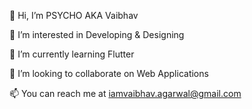 👋 Hi, I’m PSYCHO AKA Vaibhav

👀 I’m interested in Developing & Designing

🌱 I’m currently learning Flutter

💞️ I’m looking to collaborate on Web Applications

📫 You can reach me at iamvaibhav.agarwal@gmail.com

<!---
Psyyycho/Psyyycho is a ✨ special ✨ repository because its `README.md` (this file) appears on your GitHub profile.
You can click the Preview link to take a look at your changes.
--->
